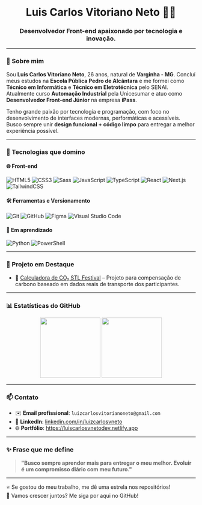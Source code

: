 <h1 align="center">Luis Carlos Vitoriano Neto 👨‍💻</h1>
<h3 align="center">Desenvolvedor Front-end apaixonado por tecnologia e inovação.</h3>

---

### 🧾 Sobre mim

Sou **Luis Carlos Vitoriano Neto**, 26 anos, natural de **Varginha - MG**. Concluí meus estudos na **Escola Pública Pedro de Alcântara** e me formei como **Técnico em Informática** e **Técnico em Eletrotécnica** pelo SENAI. Atualmente curso **Automação Industrial** pela Unicesumar e atuo como **Desenvolvedor Front-end Júnior** na empresa **iPass**.

Tenho grande paixão por tecnologia e programação, com foco no desenvolvimento de interfaces modernas, performáticas e acessíveis. Busco sempre unir **design funcional + código limpo** para entregar a melhor experiência possível.

---

### 💼 Tecnologias que domino

#### 🌐 Front-end
![HTML5](https://img.shields.io/badge/-HTML5-E34F26?style=flat&logo=html5&logoColor=white)
![CSS3](https://img.shields.io/badge/-CSS3-1572B6?style=flat&logo=css3&logoColor=white)
![Sass](https://img.shields.io/badge/-SASS-CC6699?style=flat&logo=sass&logoColor=white)
![JavaScript](https://img.shields.io/badge/-JavaScript-F7DF1E?style=flat&logo=javascript&logoColor=black)
![TypeScript](https://img.shields.io/badge/-TypeScript-3178C6?style=flat&logo=typescript&logoColor=white)
![React](https://img.shields.io/badge/-React-20232A?style=flat&logo=react&logoColor=61DAFB)
![Next.js](https://img.shields.io/badge/-Next.js-000000?style=flat&logo=next.js&logoColor=white)
![TailwindCSS](https://img.shields.io/badge/-TailwindCSS-06B6D4?style=flat&logo=tailwindcss&logoColor=white)

#### 🛠 Ferramentas e Versionamento
![Git](https://img.shields.io/badge/-Git-F05032?style=flat&logo=git&logoColor=white)
![GitHub](https://img.shields.io/badge/-GitHub-181717?style=flat&logo=github&logoColor=white)
![Figma](https://img.shields.io/badge/-Figma-000000?style=flat&logo=figma&logoColor=white)
![Visual Studio Code](https://img.shields.io/badge/-VSCode-007ACC?style=flat&logo=visual-studio-code&logoColor=white)

#### 🧠 Em aprendizado
![Python](https://img.shields.io/badge/-Python-3776AB?style=flat&logo=python&logoColor=white)
![PowerShell](https://img.shields.io/badge/-PowerShell-5391FE?style=flat&logo=powershell&logoColor=white)

---

### 📌 Projeto em Destaque

- 🌱 [Calculadora de CO₂ STL Festival](https://github.com/LuisCarlos01/iPass-E2carbon) – Projeto para compensação de carbono baseado em dados reais de transporte dos participantes.

---

### 📊 Estatísticas do GitHub

<div align="center">
  <img height="160em" src="https://github-readme-stats.vercel.app/api?username=LuisCarlos01&show_icons=true&theme=tokyonight&count_private=true"/>
<img height="160em" src="https://github-readme-stats.vercel.app/api/top-langs/?username=LuisCarlos01&layout=compact&langs_count=6&theme=tokyonight&custom_title=Tecnologias&count_private=true&v=1"/>
</div>

---

### 📫 Contato

- ✉️ **Email profissional**: `luizcarlosvitorianoneto@gmail.com`
- 💼 **LinkedIn**: [linkedin.com/in/luizcarlosvneto](https://linkedin.com/in/luizcarlosvneto)
- 🌐 **Portfólio**: https://luiscarlosvnetodev.netlify.app

---

### ✨ Frase que me define

> **"Busco sempre aprender mais para entregar o meu melhor. Evoluir é um compromisso diário com meu futuro."**

---

⭐ Se gostou do meu trabalho, me dê uma estrela nos repositórios!  
👀 Vamos crescer juntos? Me siga por aqui no GitHub!
